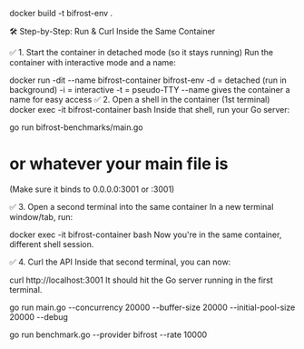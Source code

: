 docker build -t bifrost-env .

🛠️ Step-by-Step: Run & Curl Inside the Same Container

✅ 1. Start the container in detached mode (so it stays running)
Run the container with interactive mode and a name:

docker run -dit --name bifrost-container bifrost-env
-d = detached (run in background)
-i = interactive
-t = pseudo-TTY
--name gives the container a name for easy access
✅ 2. Open a shell in the container (1st terminal)
docker exec -it bifrost-container bash
Inside that shell, run your Go server:

go run bifrost-benchmarks/main.go
# or whatever your main file is
(Make sure it binds to 0.0.0.0:3001 or :3001)

✅ 3. Open a second terminal into the same container
In a new terminal window/tab, run:

docker exec -it bifrost-container bash
Now you're in the same container, different shell session.

✅ 4. Curl the API
Inside that second terminal, you can now:

curl http://localhost:3001
It should hit the Go server running in the first terminal.

go run main.go --concurrency 20000 --buffer-size 20000 --initial-pool-size 20000 --debug

go run benchmark.go --provider bifrost --rate 10000
